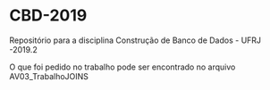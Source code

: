 # CBD-2019
Repositório para a disciplina Construção de Banco de Dados - UFRJ -2019.2

O que foi pedido no trabalho pode ser encontrado no arquivo AV03_TrabalhoJOINS
